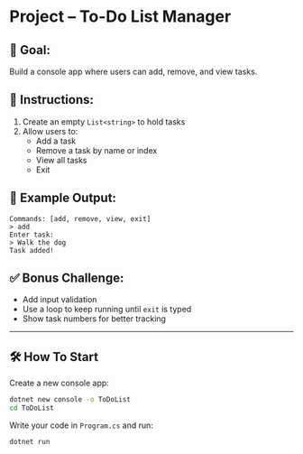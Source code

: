 # Project – To-Do List Manager

## 🧠 Goal:
Build a console app where users can add, remove, and view tasks.

## 🔧 Instructions:
1. Create an empty `List<string>` to hold tasks
2. Allow users to:
   - Add a task
   - Remove a task by name or index
   - View all tasks
   - Exit

## 🧪 Example Output:
```
Commands: [add, remove, view, exit]
> add
Enter task:
> Walk the dog
Task added!
```

## ✅ Bonus Challenge:
- Add input validation
- Use a loop to keep running until `exit` is typed
- Show task numbers for better tracking

---

## 🛠️ How To Start

Create a new console app:
```bash
dotnet new console -o ToDoList
cd ToDoList
```

Write your code in `Program.cs` and run:
```bash
dotnet run
```
